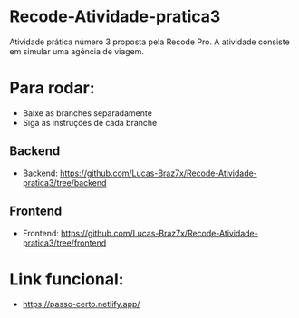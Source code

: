 # Recode-Atividade-pratica3

Atividade prática número 3 proposta pela Recode Pro. A atividade consiste em simular uma agência de viagem.

# Para rodar:

  - Baixe as branches separadamente
  - Siga as instruções de cada branche

## Backend

  - Backend: https://github.com/Lucas-Braz7x/Recode-Atividade-pratica3/tree/backend

## Frontend

  - Frontend: https://github.com/Lucas-Braz7x/Recode-Atividade-pratica3/tree/frontend
  
  
# Link funcional: 

  - https://passo-certo.netlify.app/
